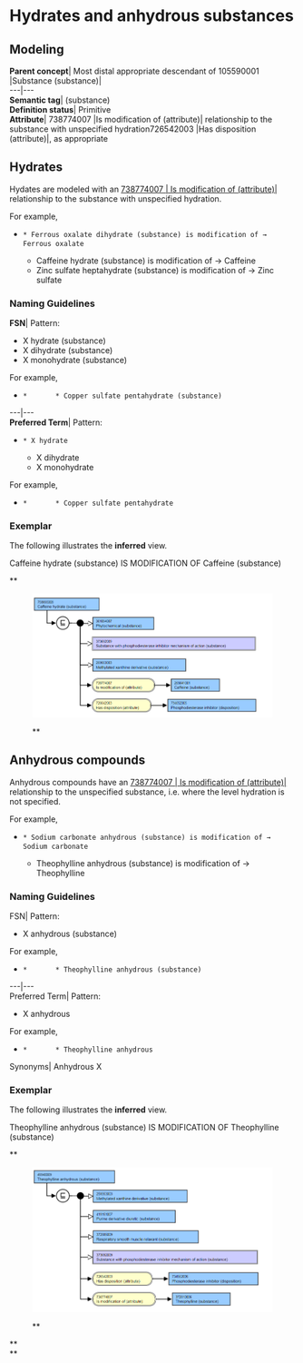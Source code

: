 # Hydrates and anhydrous substances

## Modeling 

**Parent concept**|  Most distal appropriate descendant of 105590001 |Substance (substance)|  
---|---  
**Semantic tag**| (substance)  
**Definition status**|  Primitive  
**Attribute**|  738774007 |Is modification of (attribute)| relationship to the substance with unspecified hydration726542003 |Has disposition (attribute)|, as appropriate  
  
## Hydrates

Hydates are modeled with an [ 738774007 | Is modification of (attribute)|](http://snomed.info/id/738774007 "738774007 | Is modification of \(attribute\) |") relationship to the substance with unspecified hydration. 

For example,

  *     * Ferrous oxalate dihydrate (substance) is modification of → Ferrous oxalate
    * Caffeine hydrate (substance) is modification of → Caffeine
    * Zinc sulfate heptahydrate (substance) is modification of → Zinc sulfate

### Naming Guidelines

**FSN**|  Pattern:

  * X hydrate (substance)
  * X dihydrate (substance)
  * X monohydrate (substance)

For example,

  *     *       * Copper sulfate pentahydrate (substance)

  
---|---  
**Preferred Term**|  Pattern:

  *     * X hydrate
    * X dihydrate
    * X monohydrate

For example,

  *     *       * Copper sulfate pentahydrate

  
  
### Exemplar

The following illustrates the **inferred** view.

Caffeine hydrate (substance) IS MODIFICATION OF Caffeine (substance)

**

<figure><img src="images/174691572.png" alt="" title=""><figcaption><p>**</p></figcaption></figure>

## Anhydrous compounds

Anhydrous compounds have an [ 738774007 | Is modification of (attribute)|](http://snomed.info/id/738774007 "738774007 | Is modification of \(attribute\) |") relationship to the unspecified substance, i.e. where the level hydration is not specified.

For example,

  *     * Sodium carbonate anhydrous (substance) is modification of → Sodium carbonate  

    * Theophylline anhydrous (substance) is modification of → Theophylline

### Naming Guidelines

FSN| Pattern:

  * X anhydrous (substance)

For example,

  *     *       * Theophylline anhydrous (substance)

  
---|---  
Preferred Term| Pattern:

  * X anhydrous

For example,

  *     *       * Theophylline anhydrous

  
Synonyms| Anhydrous X  
  
### Exemplar

The following illustrates the **inferred** view.

Theophylline anhydrous (substance) IS MODIFICATION OF Theophylline (substance)

**

<figure><img src="images/174691573.png" alt="" title=""><figcaption><p>**</p></figcaption></figure>

**  
**
